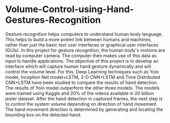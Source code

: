 # Volume-Control-using-Hand-Gestures-Recognition
Gesture recognition helps computers to understand human body language. This helps to build a more potent link between humans and machines, rather than just the basic text user interfaces or graphical user interfaces (GUIs). In this project for gesture recognition, the human body's motions are read by computer camera. The computer then makes use of this data as input to handle applications. The objective of this project is to develop an interface which will capture human hand gesture dynamically and will control the volume level. For this, Deep Learning techniques such as Yolo model, Inception Net model+LSTM, 3-D CNN+LSTM and Time Distributed CNN+LSTM have been studied to compare the results of hand detection. The results of Yolo model outperform the other three models. The models were trained using Kaggle and 20% of the videos available in 20 billion jester dataset. After the hand detection in captured frames, the next step is to control the system volume depending on direction of hand movement. The hand movement direction is determined by generating and locating the bounding box on the detected hand.
